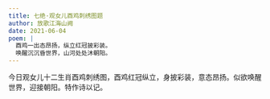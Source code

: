 ```yaml
---
title: 七绝·观女儿酉鸡刺绣图题
author: 放歌江海山阙
date: 2021-06-04
poem: |
  酉鸡一出态昂扬，纵立红冠披彩装。
  唤醒沉沉昏世界，山河处处沐朝阳。
---
```


今日观女儿十二生肖酉鸡刺绣图，酉鸡红冠纵立，身披彩装，意态昂扬。似欲唤醒世界，迎接朝阳。特作诗以记。
